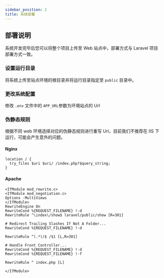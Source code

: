 ```yaml
---
sidebar_position: 2
title: 系统部署
---
```


## 部署说明

系统开发完毕后您可以将整个项目上传至 Web 站点中，部署方式与 Laravel 项目部署方式一致。

### 设置运行目录

将系统上传至站点环境的根目录并将运行目录指定至 `public` 目录中。

### 更改系统配置

修改 `.env` 文件中的 `APP_URL`参数为环境站点的 Url

### 伪静态规则

根据不同 web 环境选择对应的伪静态规则进行重写 Url，目前我们不推荐在 IIS 下运行，可能会产生意外的问题。

#### Nginx

```
location / {
  try_files $uri $uri/ /index.php?$query_string;
}
```

#### Apache

```
<IfModule mod_rewrite.c>
<IfModule mod_negotiation.c>
Options -MultiViews
</IfModule>
RewriteEngine On
RewriteCond %{REQUEST_FILENAME} !-d
RewriteRule ^\index\/show$ laravel/public/show [R=301]

# Redirect Trailing Slashes If Not A Folder...
RewriteCond %{REQUEST_FILENAME} !-d

RewriteRule ^(.*)/$ /$1 [L,R=301]

# Handle Front Controller...
RewriteCond %{REQUEST_FILENAME} !-d
RewriteCond %{REQUEST_FILENAME} !-f

RewriteRule ^ index.php [L]

</IfModule>
```

